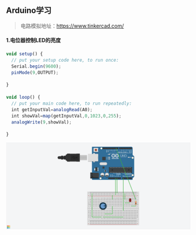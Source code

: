 ## Arduino学习
> 电路模拟地址：https://www.tinkercad.com/
#### 1.电位器控制LED的亮度
```javascript
void setup() {
  // put your setup code here, to run once:
  Serial.begin(9600);
  pinMode(9,OUTPUT);

}

void loop() {
  // put your main code here, to run repeatedly:
  int getInputVal=analogRead(A0);
  int showVal=map(getInputVal,0,1023,0,255);
  analogWrite(9,showVal);
  
}
```

![Image/Base01_LED_Modify.png](Image/Base01_LED_Modify.png)
